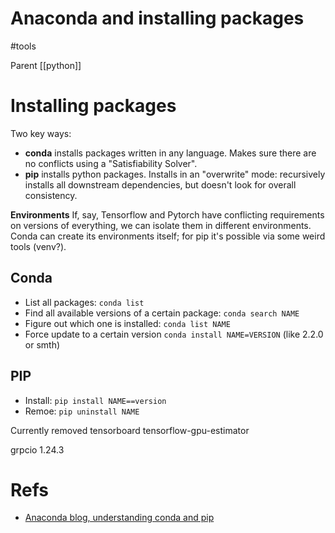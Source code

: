 # Anaconda and installing packages

#tools

Parent [[python]]

# Installing packages

Two key ways:
* **conda** installs packages written in any language. Makes sure there are no conflicts using a "Satisfiability Solver".
* **pip** installs python packages. Installs in an "overwrite" mode: recursively installs all downstream dependencies, but doesn't look for overall consistency.

**Environments**
If, say, Tensorflow and Pytorch have conflicting requirements on versions of everything, we can isolate them in different environments. Conda can create its environments itself; for pip it's possible via some weird tools (venv?).

## Conda

* List all packages: `conda list`
* Find all available versions of a certain package: `conda search NAME`
* Figure out which one is installed: `conda list NAME`
* Force update to a certain version `conda install NAME=VERSION` (like 2.2.0 or smth)

## PIP

* Install: `pip install NAME==version`
* Remoe: `pip uninstall NAME`

Currently removed
tensorboard
tensorflow-gpu-estimator

grpcio 1.24.3

# Refs

* [Anaconda blog, understanding conda and pip](https://www.anaconda.com/blog/understanding-conda-and-pip#:~:text=Pip%20installs%20Python%20packages%20whereas,software%20written%20in%20any%20language.&text=Another%20key%20difference%20between%20the,the%20packages%20installed%20in%20them.)